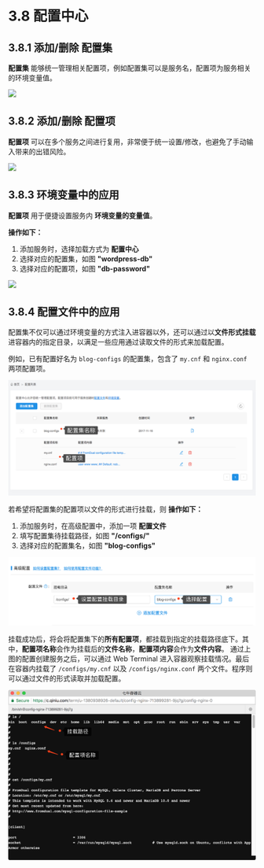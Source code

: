 # 3.8 配置中心

## 3.8.1 添加/删除 配置集

**配置集** 能够统一管理相关配置项，例如配置集可以是服务名，配置项为服务相关的环境变量值。

![](_figures/user-guide/configmap-create.gif)

## 3.8.2 添加/删除 配置项</span>

**配置项** 可以在多个服务之间进行复用，非常便于统一设置/修改，也避免了手动输入带来的出错风险。

![](_figures/user-guide/configmap-items.gif)

## 3.8.3 环境变量中的应用

**配置项** 用于便捷设置服务内 **环境变量的变量值**。

**操作如下：**  
1. 添加服务时，选择加载方式为 **配置中心**  
2. 选择对应的配置集，如图 **"wordpress-db"**  
3. 选择对应的配置项，如图 **"db-password"**

![](_figures/user-guide/configmap-add-item.png)

## 3.8.4 配置文件中的应用

配置集不仅可以通过环境变量的方式注入进容器以外，还可以通过以**文件形式挂载**进容器内的指定目录，以满足一些应用通过读取文件的形式来加载配置。

例如，已有配置好名为 `blog-configs` 的配置集，包含了 `my.cnf` 和 `nginx.conf` 两项配置项。

![](_figures/user-guide/configmap-list.png)

若希望将配置集的配置项以文件的形式进行挂载，则 **操作如下：**  
1. 添加服务时，在高级配置中，添加一项 **配置文件**
2. 填写配置集待挂载路径，如图 **"/configs/"**  
3. 选择对应的配置集名，如图 **"blog-configs"**

![](_figures/user-guide/configmap-mount.png)

挂载成功后，将会将配置集下的**所有配置项**，都挂载到指定的挂载路径底下。其中，**配置项名称**会作为挂载后的**文件名称**，**配置项内容**会作为**文件内容**。
通过上图的配置创建服务之后，可以通过 Web Terminal 进入容器观察挂载情况。最后在容器内挂载了 `/configs/my.cnf` 以及 `/configs/nginx.conf` 两个文件。程序则可以通过文件的形式读取并加载配置。

![](_figures/user-guide/configmap-mount-result.png)
